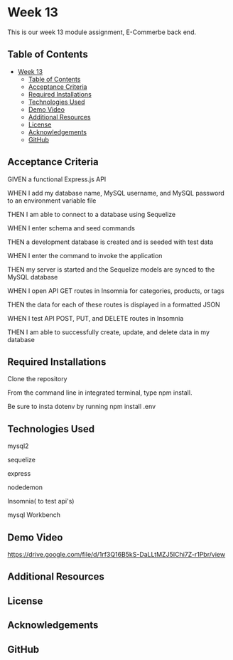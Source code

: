 # Week 13 
This is our week 13 module assignment, E-Commerbe back end.


## Table of Contents
- [Week 13](#week-13)
  - [Table of Contents](#table-of-contents)
  - [Acceptance Criteria](#acceptance-criteria)
  - [Required Installations](#required-installations)
  - [Technologies Used](#technologies-used)
  - [Demo Video](#demo-video)
  - [Additional Resources](#additional-resources)
  - [License](#license)
  - [Acknowledgements](#acknowledgements)
  - [GitHub](#github)


## Acceptance Criteria
GIVEN a functional Express.js API

WHEN I add my database name, MySQL username, and MySQL password to an environment variable file

THEN I am able to connect to a database using Sequelize

WHEN I enter schema and seed commands

THEN a development database is created and is seeded with test data

WHEN I enter the command to invoke the application

THEN my server is started and the Sequelize models are synced to the MySQL database

WHEN I open API GET routes in Insomnia for categories, products, or tags

THEN the data for each of these routes is displayed in a formatted JSON

WHEN I test API POST, PUT, and DELETE routes in Insomnia

THEN I am able to successfully create, update, and delete data in my database

## Required Installations
Clone the repository

From the command line in integrated terminal, type npm install.

Be sure to insta dotenv by running npm install .env

## Technologies Used
mysql2

sequelize

express

nodedemon

Insomnia( to test api's)

mysql Workbench


## Demo Video

https://drive.google.com/file/d/1rf3Q16B5kS-DaLLtMZJ5IChi7Z-r1Pbr/view




## Additional Resources




## License




## Acknowledgements



## GitHub




